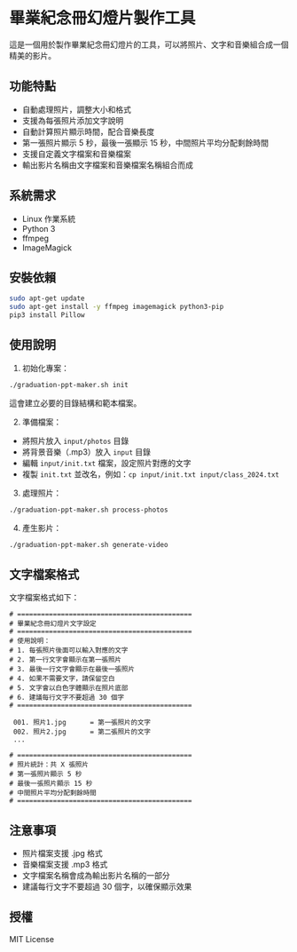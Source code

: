 # 畢業紀念冊幻燈片製作工具

這是一個用於製作畢業紀念冊幻燈片的工具，可以將照片、文字和音樂組合成一個精美的影片。

## 功能特點

- 自動處理照片，調整大小和格式
- 支援為每張照片添加文字說明
- 自動計算照片顯示時間，配合音樂長度
- 第一張照片顯示 5 秒，最後一張顯示 15 秒，中間照片平均分配剩餘時間
- 支援自定義文字檔案和音樂檔案
- 輸出影片名稱由文字檔案和音樂檔案名稱組合而成

## 系統需求

- Linux 作業系統
- Python 3
- ffmpeg
- ImageMagick

## 安裝依賴

```bash
sudo apt-get update
sudo apt-get install -y ffmpeg imagemagick python3-pip
pip3 install Pillow
```

## 使用說明

1. 初始化專案：
```bash
./graduation-ppt-maker.sh init
```
這會建立必要的目錄結構和範本檔案。

2. 準備檔案：
- 將照片放入 `input/photos` 目錄
- 將背景音樂（.mp3）放入 `input` 目錄
- 編輯 `input/init.txt` 檔案，設定照片對應的文字
- 複製 `init.txt` 並改名，例如：`cp input/init.txt input/class_2024.txt`

3. 處理照片：
```bash
./graduation-ppt-maker.sh process-photos
```

4. 產生影片：
```bash
./graduation-ppt-maker.sh generate-video
```

## 文字檔案格式

文字檔案格式如下：
```
# ============================================
# 畢業紀念冊幻燈片文字設定
# ============================================
# 使用說明：
# 1. 每張照片後面可以輸入對應的文字
# 2. 第一行文字會顯示在第一張照片
# 3. 最後一行文字會顯示在最後一張照片
# 4. 如果不需要文字，請保留空白
# 5. 文字會以白色字體顯示在照片底部
# 6. 建議每行文字不要超過 30 個字
# ============================================

 001. 照片1.jpg      = 第一張照片的文字
 002. 照片2.jpg      = 第二張照片的文字
 ...

# ============================================
# 照片統計：共 X 張照片
# 第一張照片顯示 5 秒
# 最後一張照片顯示 15 秒
# 中間照片平均分配剩餘時間
# ============================================
```

## 注意事項

- 照片檔案支援 .jpg 格式
- 音樂檔案支援 .mp3 格式
- 文字檔案名稱會成為輸出影片名稱的一部分
- 建議每行文字不要超過 30 個字，以確保顯示效果

## 授權

MIT License
